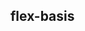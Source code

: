 ## flex-basis


<!-- CSSJSON.flex-basis.description -->

<!-- CSSJSON.flex-basis.syntax -->

<!-- CSSJSON.flex-basis.values -->

<!-- CSSJSON.flex-basis.compatibility -->

<!-- CSSJSON.flex-basis.reference -->